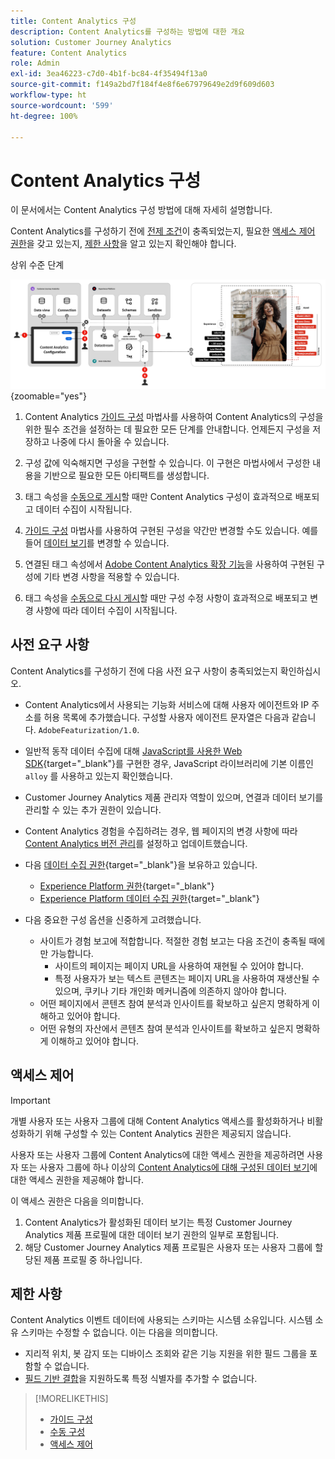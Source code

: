 ```yaml
---
title: Content Analytics 구성
description: Content Analytics를 구성하는 방법에 대한 개요
solution: Customer Journey Analytics
feature: Content Analytics
role: Admin
exl-id: 3ea46223-c7d0-4b1f-bc84-4f35494f13a0
source-git-commit: f149a2bd7f184f4e8f6e67979649e2d9f609d603
workflow-type: ht
source-wordcount: '599'
ht-degree: 100%

---
```


# Content Analytics 구성

이 문서에서는 Content Analytics 구성 방법에 대해 자세히 설명합니다.

Content Analytics를 구성하기 전에 [전제 조건](#prerequisites)이 충족되었는지, 필요한 [액세스 제어 권한](#access-control)을 갖고 있는지, [제한 사항](#limitations)을 알고 있는지 확인해야 합니다.


상위 수준 단계

![Content Analytics 구성](../assets/aca-configuration.svg){zoomable="yes"}

1. Content Analytics [가이드 구성](guided.md) 마법사를 사용하여 Content Analytics의 구성을 위한 필수 조건을 설정하는 데 필요한 모든 단계를 안내합니다. 언제든지 구성을 저장하고 나중에 다시 돌아올 수 있습니다.
1. 구성 값에 익숙해지면 구성을 구현할 수 있습니다. 이 구현은 마법사에서 구성한 내용을 기반으로 필요한 모든 아티팩트를 생성합니다.
1. 태그 속성을 [수동으로 게시](manual.md)할 때만 Content Analytics 구성이 효과적으로 배포되고 데이터 수집이 시작됩니다.

1. [가이드 구성](guided.md) 마법사를 사용하여 구현된 구성을 약간만 변경할 수도 있습니다. 예를 들어 [데이터 보기](/help/data-views/data-views.md)를 변경할 수 있습니다.
1. 연결된 태그 속성에서 [Adobe Content Analytics 확장 기능](https://experienceleague.adobe.com/ko/docs/experience-platform/tags/extensions/client/content-analytics/overview)을 사용하여 구현된 구성에 기타 변경 사항을 적용할 수 있습니다.
1. 태그 속성을 [수동으로 다시 게시](manual.md)할 때만 구성 수정 사항이 효과적으로 배포되고 변경 사항에 따라 데이터 수집이 시작됩니다.


## 사전 요구 사항

Content Analytics를 구성하기 전에 다음 사전 요구 사항이 충족되었는지 확인하십시오.

* Content Analytics에서 사용되는 기능화 서비스에 대해 사용자 에이전트와 IP 주소를 허용 목록에 추가했습니다. 구성할 사용자 에이전트 문자열은 다음과 같습니다. <code>AdobeFeaturization/1.0</code>.
* 일반적 동작 데이터 수집에 대해 [JavaScript를 사용한 Web SDK](https://experienceleague.adobe.com/ko/docs/experience-platform/web-sdk/install/library){target="_blank"}를 구현한 경우, JavaScript 라이브러리에 기본 이름인 <code>alloy</code> 를 사용하고 있는지 확인했습니다.
* Customer Journey Analytics 제품 관리자 역할이 있으며, 연결과 데이터 보기를 관리할 수 있는 추가 권한이 있습니다.
* Content Analytics 경험을 수집하려는 경우, 웹 페이지의 변경 사항에 따라 [Content Analytics 버전 관리](manual.md#versioning)를 설정하고 업데이트했습니다.
* 다음 [데이터 수집 권한](https://experienceleague.adobe.com/ko/docs/experience-platform/collection/permissions){target="_blank"}을 보유하고 있습니다.
   * [Experience Platform 권한](https://experienceleague.adobe.com/ko/docs/experience-platform/collection/permissions#adobe-experience-platform-permissions){target="_blank"}
   * [Experience Platform 데이터 수집 권한](https://experienceleague.adobe.com/ko/docs/experience-platform/collection/permissions#adobe-experience-platform-data-collection-permissions){target="_blank"}
* 다음 중요한 구성 옵션을 신중하게 고려했습니다.

   * 사이트가 경험 보고에 적합합니다. 적절한 경험 보고는 다음 조건이 충족될 때에만 가능합니다.
      * 사이트의 페이지는 페이지 URL을 사용하여 재현될 수 있어야 합니다.
      * 특정 사용자가 보는 텍스트 콘텐츠는 페이지 URL을 사용하여 재생산될 수 있으며, 쿠키나 기타 개인화 메커니즘에 의존하지 않아야 합니다.
   * 어떤 페이지에서 콘텐츠 참여 분석과 인사이트를 확보하고 싶은지 명확하게 이해하고 있어야 합니다.
   * 어떤 유형의 자산에서 콘텐츠 참여 분석과 인사이트를 확보하고 싶은지 명확하게 이해하고 있어야 합니다.


## 액세스 제어

>[!IMPORTANT]
>
>개별 사용자 또는 사용자 그룹에 대해 Content Analytics 액세스를 활성화하거나 비활성화하기 위해 구성할 수 있는 Content Analytics 권한은 제공되지 않습니다.
>

사용자 또는 사용자 그룹에 Content Analytics에 대한 액세스 권한을 제공하려면 사용자 또는 사용자 그룹에 하나 이상의 [Content Analytics에 대해 구성된 데이터 보기](guided.md#data-view)에 대한 액세스 권한을 제공해야 합니다.

이 액세스 권한은 다음을 의미합니다.

1. Content Analytics가 활성화된 데이터 보기는 특정 Customer Journey Analytics 제품 프로필에 대한 데이터 보기 권한의 일부로 포함됩니다.
1. 해당 Customer Journey Analytics 제품 프로필은 사용자 또는 사용자 그룹에 할당된 제품 프로필 중 하나입니다.

## 제한 사항

Content Analytics 이벤트 데이터에 사용되는 스키마는 시스템 소유입니다. 시스템 소유 스키마는 수정할 수 없습니다. 이는 다음을 의미합니다.

* 지리적 위치, 봇 감지 또는 디바이스 조회와 같은 기능 지원을 위한 필드 그룹을 포함할 수 없습니다.
* [필드 기반 결합](/help/stitching/fbs.md)을 지원하도록 특정 식별자를 추가할 수 없습니다.

>[!MORELIKETHIS]
>
>* [가이드 구성](guided.md)
>* [수동 구성](manual.md)
>* [액세스 제어](/help/technotes/access-control.md)
>

